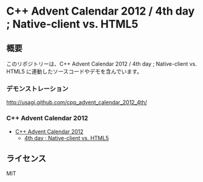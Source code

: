 # C++ Advent Calendar 2012 / 4th day ; Native-client vs. HTML5

## 概要

このリポジトリーは、C++ Advent Calendar 2012 / 4th day ; Native-client vs. HTML5 に連動したソースコードやデモを含んでいます。

### デモンストレーション

http://usagi.github.com/cpp_advent_calendar_2012_4th/

### C++ Advent Calendar 2012

* [C++ Advent Calendar 2012](http://partake.in/events/a02d7049-1473-4b69-b5ad-25ed416c5557)
    * [4th day ; Native-client vs. HTML5](http://usagi.hatenablog.jp/entry/2012/12/05/000115)

## ライセンス

MIT

